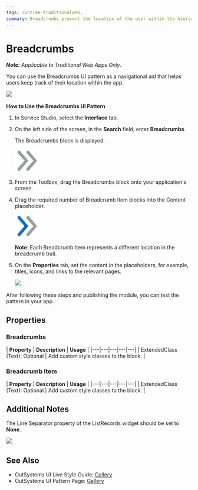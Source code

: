 ```yaml
---
tags: runtime-traditionalweb; 
summary: Breadcrumbs present the location of the user within the hierarchy of applications.
---
```


# Breadcrumbs

**_Note:_**  _Applicable to Traditional Web Apps Only_.

You can use the Breadcrumbs UI pattern as a navigational aid that helps users keep track of their location within the app.

  ![](<images/breadcrumbs-image-2.png>)

**How to Use the Breadcrumbs UI Pattern**

1. In Service Studio, select the **Interface** tab.

2. On the left side of the screen, in the **Search** field, enter **Breadcrumbs**. 
    
    The Breadcrumbs block is displayed. 
    
    ![](<images/breadcrumbs-image-6.png>)

3. From the Toolbox, drag the Breadcrumbs block onto your application's screen.

4. Drag the required number of Breadcrumb Item blocks into the Content placeholder.
    
    ![](<images/breadcrumbs-image-7.png>)
    
    **Note**: Each Breadcrumb Item represents a different location in the breadcrumb trail.

5. On the **Properties** tab, set the content in the placeholders, for example, titles, icons, and links to the relevant pages.

    ![](<images/breadcrumbs-image-1.png>)


  After following these steps and publishing the module, you can test the pattern in your app.

## Properties

### Breadcrumbs

| **Property** |  **Description** |  **Usage** | 
|---|---|---|---|---|
| ExtendedClass (Text): Optional  |  Add custom style classes to the block. | 

### Breadcrumb Item

| **Property** |  **Description** |  **Usage** | 
|---|---|---|---|---|
| ExtendedClass (Text): Optional  |  Add custom style classes to the block. |


## Additional Notes

The Line Separator property of the ListRecords widget should be set to **None**.

![](<images/breadcrumbs-image-5.png>)

## See Also

* OutSystems UI Live Style Guide: [Gallery](https://outsystemsui.outsystems.com/WebStyleGuidePreview/Breadcrumbs.aspx)
* OutSystems UI Pattern Page: [Gallery](https://outsystemsui.outsystems.com/OutSystemsUIWebsite/PatternDetail?PatternId=10)

